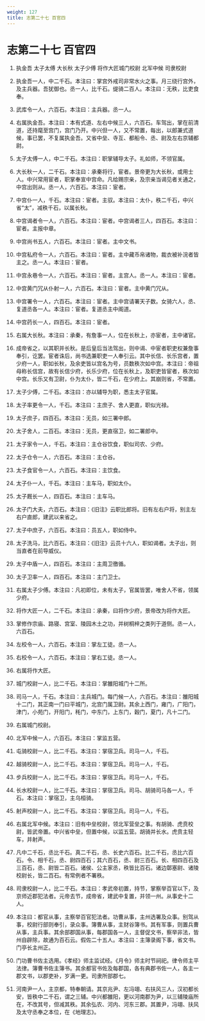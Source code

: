 ```yaml
---
weight: 127
title: 志第二十七 百官四
---
```


# 志第二十七 百官四

1. <span id="志第二十七_百官四-1"></span>
执金吾 太子太傅 大长秋 太子少傅 将作大匠城门校尉 北军中候 司隶校尉

2. <span id="志第二十七_百官四-2"></span>
执金吾一人，中二千石。本注曰：掌宫外戒司非常水火之事。月三绕行宫外，及主兵器。吾犹御也。丞一人，比千石。缇骑二百人。本注曰：无秩，比吏食奉。

3. <span id="志第二十七_百官四-3"></span>
武库令一人，六百石。本注曰：主兵器。丞一人。

4. <span id="志第二十七_百官四-4"></span>
右属执金吾。本注曰：本有式道、左右中候三人，六百石。车驾出，掌在前清道，还持麾至宫门，宫门乃开。中兴但一人，又不常置，每出，以郎兼式道候，事已罢，不复属执金吾。又省中垒、寺互、都船令、丞、尉及左右京辅都尉。

5. <span id="志第二十七_百官四-5"></span>
太子太傅一人，中二千石。本注曰：职掌辅导太子。礼如师，不领官属。

6. <span id="志第二十七_百官四-6"></span>
大长秋一人，二千石。本注曰：承秦将行，宦者。景帝更为大长秋，或用士人。中兴常用宦者，职掌奉宣中宫命。凡给赐宗亲，及宗亲当谒见者关通之，中宫出则从。丞一人，六百石。本注曰：宦者。

7. <span id="志第二十七_百官四-7"></span>
中宫仆一人，千石。本注曰：宦者。主驭。本注曰：太仆，秩二千石，中兴省“太”，减秩千石，以属长秋。

8. <span id="志第二十七_百官四-8"></span>
中宫谒者令一人，六百石。本注曰：宦者。中宫谒者三人，四百石。本注曰：宦者。主报中章。

9. <span id="志第二十七_百官四-9"></span>
中宫尚书五人，六百石。本注曰：宦者。主中文书。

10. <span id="志第二十七_百官四-10"></span>
中宫私府令一人，六百石。本注曰：宦者。主中藏币帛诸物，裁衣被补浣者皆主之。丞一人。本注曰：宦者。

11. <span id="志第二十七_百官四-11"></span>
中宫永巷令一人，六百石。本注曰：宦者。主宫人。丞一人。本注曰：宦者。

12. <span id="志第二十七_百官四-12"></span>
中宫黄门冗从仆射一人，六百石。本注曰：宦者。主中黄门冗从。

13. <span id="志第二十七_百官四-13"></span>
中宫署令一人，六百石。本注曰：宦者。主中宫请署天子数。女骑六人，丞、复道丞各一人。本注曰：宦者。复道丞主中阁道。

14. <span id="志第二十七_百官四-14"></span>
中宫药长一人，四百石。本注曰：宦者。

15. <span id="志第二十七_百官四-15"></span>
右属大长秋。本注曰：承秦，有詹事一人，位在长秋上，亦宦者，主中诸官。

16. <span id="志第二十七_百官四-16"></span>
成帝省之，以其职并长秋。是后皇后当法驾出，则中谒、中宦者职吏权兼詹事奉引，讫罢。宦者诛后，尚书选兼职吏一人奉引云。其中长信、长乐宫者，置少府一人，职如长秋，及余吏皆以宫名为号，员数秩次如中宫。本注曰：帝祖母称长信宫，故有长信少府，长乐少府，位在长秋上，及职吏皆宦者，秩次如中宫。长乐又有卫尉，仆为太仆，皆二千石，在少府上。其崩则省，不常置。

17. <span id="志第二十七_百官四-17"></span>
太子少傅，二千石。本注曰：亦以辅导为职，悉主太子官属。

18. <span id="志第二十七_百官四-18"></span>
太子率更令一人，千石。本注曰：主庶子、舍人更直，职似光禄。

19. <span id="志第二十七_百官四-19"></span>
太子庶子，四百石。本注曰：无员，如三署中郎。

20. <span id="志第二十七_百官四-20"></span>
太子舍人，二百石。本注曰：无员，更直宿卫，如二署郎中。

21. <span id="志第二十七_百官四-21"></span>
太子家令一人，千石。本注曰：主仓谷饮食，职似司农、少府。

22. <span id="志第二十七_百官四-22"></span>
太子仓令一人，六百石。本注曰：主仓谷。

23. <span id="志第二十七_百官四-23"></span>
太子食官令一人，六百石。本注曰：主饮食。

24. <span id="志第二十七_百官四-24"></span>
太子仆一人，千石。本注曰：主车马，职如太仆。

25. <span id="志第二十七_百官四-25"></span>
太子厩长一人，四百石。本注曰：主车马。

26. <span id="志第二十七_百官四-26"></span>
太子门大夫，六百石。本注曰：《旧注》云职比郎将。旧有左右户将，别主左右户直郎，建武以来省之。

27. <span id="志第二十七_百官四-27"></span>
太子中庶子，六百石。本注曰：员五人，职如侍中。

28. <span id="志第二十七_百官四-28"></span>
太子洗马，比六百石。本注曰：《旧注》云员十六人，职如谒者。太子出，则当直者在前导威仪。

29. <span id="志第二十七_百官四-29"></span>
太子中盾一人，四百石。本注曰：主周卫徼循。

30. <span id="志第二十七_百官四-30"></span>
太子卫率一人，四百石。本注曰：主门卫士。

31. <span id="志第二十七_百官四-31"></span>
右属太子少傅。本注曰：凡初即位，未有太子，官属皆罢，唯舍人不省，领属少府。

32. <span id="志第二十七_百官四-32"></span>
将作大匠一人，二千石。本注曰：承秦，曰将作少府，景帝改为将作大匠。

33. <span id="志第二十七_百官四-33"></span>
掌修作宗庙、路寝、宫室、陵园木土之功，并树桐梓之类列于道侧。丞一人，六百石。

34. <span id="志第二十七_百官四-34"></span>
左校令一人，六百石。本注曰：掌左工徒。丞一人。

35. <span id="志第二十七_百官四-35"></span>
右校令一人，六百石。本注曰：掌右工徒。丞一人。

36. <span id="志第二十七_百官四-36"></span>
右属将作大匠。

37. <span id="志第二十七_百官四-37"></span>
城门校尉一人，比二千石。本注曰：掌雒阳城门十二所。

38. <span id="志第二十七_百官四-38"></span>
司马一人，千石。本注曰：主兵城门。每门候一人，六百石。本注曰：雒阳城十二门，其正南一门曰平城门，北宫门属卫尉。其余上西门，雍门，广阳门，津门，小苑门，开阳门，秏门，中东门，上东门，穀门，夏门，凡十二门。

39. <span id="志第二十七_百官四-39"></span>
右属城门校尉。

40. <span id="志第二十七_百官四-40"></span>
北军中候一人，六百石。本注曰：掌监五营。

41. <span id="志第二十七_百官四-41"></span>
屯骑校尉一人，比二千石。本注曰：掌宿卫兵。司马一人，千石。

42. <span id="志第二十七_百官四-42"></span>
越骑校尉一人，比二千石。本注曰：掌宿卫兵。司马一人，千石。

43. <span id="志第二十七_百官四-43"></span>
步兵校尉一人，比二千石。本注曰：掌宿卫兵。司马一人，千石。

44. <span id="志第二十七_百官四-44"></span>
长水校尉一人，比二千石。本注曰：掌宿卫兵。司马、胡骑司马各一人，千石。本注曰：掌宿卫，主乌桓骑。

45. <span id="志第二十七_百官四-45"></span>
射声校尉一人，比二千石。本注曰：掌宿卫兵。司马一人，千石。

46. <span id="志第二十七_百官四-46"></span>
右属北军中候。本注曰：旧有中垒校尉，领北军营垒之事。有胡骑、虎贲校尉，皆武帝置。中兴省中垒，但置中候，以监五营。胡骑并长水。虎贲主轻车，并射声。

47. <span id="志第二十七_百官四-47"></span>
凡中二千石，丞比千石。真二千石，丞、长史六百石。比二千石，丞比六百石。令、相千石，丞、尉四百石；其六百石，丞、尉三百石。长、相四百石及三百石，丞、尉皆二百石。诸侯、公主家丞，秩皆比百石。诸边鄣塞尉、诸陵校尉长，皆二百石。有常例者不署秩。

48. <span id="志第二十七_百官四-48"></span>
司隶校尉一人，比二千石。本注曰：孝武帝初置，持节，掌察举百官以下，及京师近郡犯法者。元帝去节，成帝省，建武中复置，并领一州。从事史十二人。

49. <span id="志第二十七_百官四-49"></span>
本注曰：都官从事，主察举百官犯法者。功曹从事，主州选署及众事。别驾从事，校尉行部则奉引，录众事。簿曹从事，主财谷簿书。其有军事，则置兵曹从事，主兵事。其余部郡国从事，每郡国各一人，主督促文书，察举非法，皆州自辟除，故通为百石云。假佐二十五人。本注曰：主簿录阁下事，省文书。门亭长主州正。

50. <span id="志第二十七_百官四-50"></span>
门功曹书佐主选用。《孝经》师主监试经。《月令》师主时节祠祀。律令师主平法律。簿曹书佐主簿书。其余都官书佐及每郡国，各有典郡书佐一人，各主一郡文书，以郡吏补，岁满一更。司隶所部郡七。

51. <span id="志第二十七_百官四-51"></span>
河南尹一人，主京都，特奉朝请。其京兆尹、左冯翊、右扶风三人，汉初都长安，皆秩中二千石，谓之三辅。中兴都雒阳，更以河南郡为尹，以三辅陵庙所在，不改其号，但减其秩。其余弘农、河内、河东三郡。其置尹，冯翊、扶风及太守丞奉之本位，在《地理志》。
